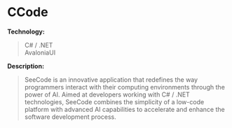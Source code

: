 # CCode

**Technology:** 

> C# / .NET \
> AvaloniaUI

**Description:** 

> SeeCode is an innovative application that redefines the way programmers interact with their computing environments through the power of AI. Aimed at developers working with C# / .NET technologies, SeeCode combines the simplicity of a low-code platform with advanced AI capabilities to accelerate and enhance the software development process. 
